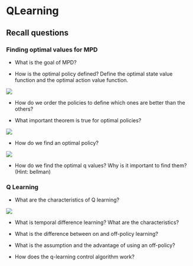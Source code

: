 # QLearning

## Recall questions

### Finding optimal values for MPD

- What is the goal of MPD? 

- How is the optimal policy defined? Define the optimal state value function and the optimal action value function.

![](../../..//AN/ql1.png)

- How do we order the policies to define which ones are better than the others?

- What important theorem is true for optimal policies?

![](../../..//AN/ql2.png)

- How do we find an optimal policy? 

![](../../..//AN/ql3.png)

- How do we find the optimal q values? Why is it important to find them? (Hint: bellman)

### Q Learning

- What are the characteristics of Q learning?

![](../../..//AN/ql4.png)

- What is temporal difference learning? What are the characteristics?

- What is the difference between on and off-policy learning?

- What is the assumption and the advantage of using an off-policy? 

- How does the q-learning control algorithm work?